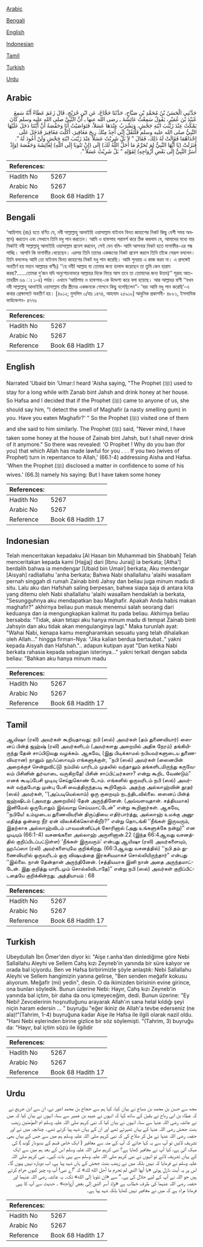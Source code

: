 [Arabic](#arabic)

[Bengali](#bengali)

[English](#english)

[Indonesian](#indonesian)

[Tamil](#tamil)

[Turkish](#turkish)

[Urdu](#urdu)

## Arabic


<div dir="rtl" lang="ar" style={{fontSize:'larger',backgroundColor:'#f8f9fa',padding:20}}>
حَدَّثَنِي الْحَسَنُ بْنُ مُحَمَّدِ بْنِ صَبَّاحٍ، حَدَّثَنَا حَجَّاجٌ، عَنِ ابْنِ جُرَيْجٍ، قَالَ زَعَمَ عَطَاءٌ أَنَّهُ سَمِعَ عُبَيْدَ بْنَ عُمَيْرٍ، يَقُولُ سَمِعْتُ عَائِشَةَ ـ رضى الله عنها ـ أَنَّ النَّبِيَّ صلى الله عليه وسلم كَانَ يَمْكُثُ عِنْدَ زَيْنَبَ ابْنَةِ جَحْشٍ، وَيَشْرَبُ عِنْدَهَا عَسَلاً، فَتَوَاصَيْتُ أَنَا وَحَفْصَةُ أَنَّ أَيَّتَنَا دَخَلَ عَلَيْهَا النَّبِيُّ صلى الله عليه وسلم فَلْتَقُلْ إِنِّي أَجِدُ مِنْكَ رِيحَ مَغَافِيرَ، أَكَلْتَ مَغَافِيرَ فَدَخَلَ عَلَى إِحْدَاهُمَا فَقَالَتْ لَهُ ذَلِكَ، فَقَالَ ‏"‏ لاَ بَلْ شَرِبْتُ عَسَلاً عِنْدَ زَيْنَبَ ابْنَةِ جَحْشٍ وَلَنْ أَعُودَ لَهُ ‏"‏‏.‏ فَنَزَلَتْ ‏(‏يَا أَيُّهَا النَّبِيُّ لِمَ تُحَرِّمُ مَا أَحَلَّ اللَّهُ لَكَ‏)‏ إِلَى ‏(‏إِنْ تَتُوبَا إِلَى اللَّهِ‏)‏ لِعَائِشَةَ وَحَفْصَةَ ‏(‏وَإِذْ أَسَرَّ النَّبِيُّ إِلَى بَعْضِ أَزْوَاجِهِ‏)‏ لِقَوْلِهِ ‏"‏ بَلْ شَرِبْتُ عَسَلاً ‏"‏‏.‏
</div>
<div style={{backgroundColor:'#f8f9fa',padding:20, marginBottom: 10}}><table> <thead> <tr> <th>References:</th> <th></th> </tr> </thead> <tbody><tr><td>Hadith No</td><td>5267</td></tr><tr><td>Arabic No</td><td>5267</td></tr><tr><td>Reference</td><td>Book 68 Hadith 17</td></tr></tbody></table></div>

## Bengali


<div dir="ltr" lang="bn" style={{fontSize:'larger',backgroundColor:'#f8f9fa',padding:20}}>
‘আয়িশাহ (রাঃ) হতে বর্ণিত যে, নবী সাল্লাল্লাহু আলাইহি ওয়াসাল্লাম যাইনাব বিনত জাহাশের নিকট কিছু বেশী সময় অবস্থান) করতেন এবং সেখানে তিনি মধু পান করতেন। আমি ও হাফসাহ পরামর্শ করে ঠিক করলাম যে, আমাদের মধ্যে যার নিকটই নবী সাল্লাল্লাহু আলাইহি ওয়াসাল্লাম প্রবেশ করবেন, সেই যেন বলি- আমি আপনার নিকট হতে মাগাফীর-এর গন্ধ পাচ্ছি। আপনি কি মাগাফীর খেয়েছেন। এরপর তিনি তাদের একজনের নিকট প্রবেশ করলে তিনি তাঁকে সেরূপ বললেন। তিনি বললেনঃ আমি তো যাইনাব বিনত জাহাশের নিকট মধু পান করেছি। আমি পুনরায় এ কাজ করব না। এ প্রসঙ্গেই অবতীর্ণ হয় মহান আল্লাহর বাণীঃ) ‘‘হে নবী! আল্লাহ যা তোমার জন্য হালাল করেছেন তা তুমি কেন হারাম করছ?......তোমরা দু’জন যদি অনুশোচনাভরে আল্লাহর দিকে ফিরে আস তবে তা তোমাদের জন্য উত্তম)’’ সূরাহ আত-তাহরীম ৬৬ ঃ ১-৪) পর্যন্ত। এখানে ‘আয়িশাহ ও হাফসাহ-কে উদ্দেশ্য করে বলা হয়েছে। আর আল্লাহর বাণী ‘‘যখন নবী সাল্লাল্লাহু আলাইহি ওয়াসাল্লাম তাঁর স্ত্রীদের একজনকে গোপনে কিছু বলেছিলেন’’- ‘বরং আমি মধু পান করেছি’-এ কথার প্রেক্ষাপটে অবতীর্ণ হয়। [৪৯১২; মুসলিম ৩/হাঃ ১৪৭৪, আহমাদ ২৫৯১০] আধুনিক প্রকাশনী- ৪৮৮১, ইসলামিক ফাউন্ডেশন- ৪৭৭৬
</div>
<div style={{backgroundColor:'#f8f9fa',padding:20, marginBottom: 10}}><table> <thead> <tr> <th>References:</th> <th></th> </tr> </thead> <tbody><tr><td>Hadith No</td><td>5267</td></tr><tr><td>Arabic No</td><td>5267</td></tr><tr><td>Reference</td><td>Book 68 Hadith 17</td></tr></tbody></table></div>

## English


<div dir="ltr" lang="en" style={{fontSize:'larger',backgroundColor:'#f8f9fa',padding:20}}>
Narrated 'Ubaid bin 'Umar:I heard 'Aisha saying, "The Prophet (ﷺ) used to stay for a long while with Zanab bint Jahsh and drink honey at her house. So Hafsa and I decided that if the Prophet (ﷺ) came to anyone of us, she should say him, "I detect the smell of Maghafir (a nasty smelling gum) in you. Have you eaten Maghafir?' " So the Prophet (ﷺ) visited one of them and she said to him similarly. The Prophet (ﷺ) said, "Never mind, I have taken some honey at the house of Zainab bint Jahsh, but I shall never drink of it anymore." So there was revealed: 'O Prophet ! Why do you ban (for you) that which Allah has made lawful for you . . . If you two (wives of Prophet) turn in repentance to Allah,' (66.1-4) addressing Aisha and Hafsa. 'When the Prophet (ﷺ) disclosed a matter in confidence to some of his wives.' (66.3) namely his saying: But I have taken some honey
</div>
<div style={{backgroundColor:'#f8f9fa',padding:20, marginBottom: 10}}><table> <thead> <tr> <th>References:</th> <th></th> </tr> </thead> <tbody><tr><td>Hadith No</td><td>5267</td></tr><tr><td>Arabic No</td><td>5267</td></tr><tr><td>Reference</td><td>Book 68 Hadith 17</td></tr></tbody></table></div>

## Indonesian


<div dir="ltr" lang="id" style={{fontSize:'larger',backgroundColor:'#f8f9fa',padding:20}}>
Telah menceritakan kepadaku [Al Hasan bin Muhammad bin Shabbah] Telah menceritakan kepada kami [Hajjaj] dari [Ibnu Juraij] ia berkata; [Atha'] berdalih bahwa ia mendengar [Ubaid bin Umair] berkata; Aku mendengar [Aisyah] radliallahu 'anha berkata; Bahwa Nabi shallallahu 'alaihi wasallam pernah singgah di rumah Zainab binti Jahsy dan beliau juga minum madu di situ. Lalu aku dan Hafshah saling berpesan, bahwa siapa saja di antara kita yang ditemu oleh Nabi shallallahu 'alaihi wasallam hendaklah ia berkata, "Sesungguhnya aku mendapatkan bau Maghafir. Apakah Anda habis makan maghafir?" akhirnya beliau pun masuk menemui salah seorang dari keduanya dan ia mengungkapkan kalimat itu pada beliau. Akhirnya beliau bersabda: "Tidak, akan tetapi aku hanya minum madu di tempat Zainab binti Jahsyin dan aku tidak akan mengulanginya lagi." Maka turunlah ayat: "Wahai Nabi, kenapa kamu mengharamkan sesuatu yang telah dihalalkan oleh Allah…" hingga firman-Nya: "Jika kalian berdua bertaubat.." yakni kepada Aisyah dan Hafshah.".. adapun kutipan ayat "Dan ketika Nabi berkata rahasia kepada sebagian isterinya..." yakni terkait dengan sabda beliau: "Bahkan aku hanya minum madu
</div>
<div style={{backgroundColor:'#f8f9fa',padding:20, marginBottom: 10}}><table> <thead> <tr> <th>References:</th> <th></th> </tr> </thead> <tbody><tr><td>Hadith No</td><td>5267</td></tr><tr><td>Arabic No</td><td>5267</td></tr><tr><td>Reference</td><td>Book 68 Hadith 17</td></tr></tbody></table></div>

## Tamil


<div dir="ltr" lang="ta" style={{fontSize:'larger',backgroundColor:'#f8f9fa',padding:20}}>
ஆயிஷா (ரலி) அவர்கள் கூறியதாவது: நபி (ஸல்) அவர்கள் (தம் துணைவியார்) ஸைனப் பின்த் ஜஹ்ஷ் (ரலி) அவர்களிடம் (அவர்களது அறையில் அதிக நேரம்) தங்கியிருந்து தேன் சாப்பிடுவது வழக்கம். ஆகவே, (இது பிடிக்காமல் நபியவர்களுடைய துணைவியரான) நானும் ஹஃப்ஸாவும் எங்களுக்குள், ‘‘நபி (ஸல்) அவர்கள் (ஸைனபின் அறைக்குச் சென்றுவிட்டு) நம்மில் யாரிடம் முதலில் வந்தாலும் தங்களிடமிருந்து கருவேலம் பிசினின் துர்வாடை வருகிறதே! பிசின் சாப்பிட்டீர்களா? என்று கூறிட வேண்டும்” எனக் கூடிப்பேசி முடிவு செய்துகொண் டோம். எங்களில் ஒருவரிடம் நபி (ஸல்) அவர்கள் வந்தபோது முன்பு பேசி வைத்திருந்தபடி கூறினோம். அதற்கு அல்லாஹ்வின் தூதர் (ஸல்) அவர்கள், ‘‘(அப்படியெல்லாம்) ஒரு குறையும் நடந்திடவில்லை. ஸைனப் பின்த் ஜஹ்ஷிடம் (அவரது அறையில்) தேன் அருந்தினேன். (அவ்வளவுதான். சத்தியமாக) இனிமேல் ஒருபோதும் இவ்வாறு செய்யமாட்டேன்” என்று கூறினார்கள். ஆகவே, ‘‘நபியே! உம்முடைய துணைவியரின் திருப்தியை எதிர்பார்த்து, அல்லாஹ் உமக்கு அனுமதித்த ஒன்றை நீர் ஏன் விலக்கிக்கொள்கிறீர்?” என்று தொடங்கி ‘‘நீங்கள் இருவரும், இதற்காக அல்லாஹ்விடம் பாவமன்னிப்புக் கோரினால் (அது உங்களுக்கே நன்று)” என முடியும் (66:1-4) வசனங்களை அல்லாஹ் அருளினான்.22 (இந்த 66:4ஆவது வசனத்தில் குறிப்பிடப்பட்டுள்ள) ‘நீங்கள் இருவரும்’ என்பது ஆயிஷா (ரலி) அவர்களையும், ஹஃப்ஸா (ரலி) அவர்களையுமே குறிக்கிறது. (66:3ஆவது வசனத்தில்) ‘‘நபி தம் துணைவியரில் ஒருவரிடம் ஒரு விஷயத்தை இரகசியமாகச் சொல்லியிருந்தார்” என்பது ‘‘இல்லை. நான் தேன்தான் அருந்தினேன். (சத்தியமாக இனி நான் அதை அருந்தமாட்டேன். இது குறித்து யாரிடமும் சொல்லிவிடாதே)” என்று நபி (ஸல்) அவர்கள் குறிப்பிட்டதையே குறிக்கின்றது. அத்தியாயம் : 68
</div>
<div style={{backgroundColor:'#f8f9fa',padding:20, marginBottom: 10}}><table> <thead> <tr> <th>References:</th> <th></th> </tr> </thead> <tbody><tr><td>Hadith No</td><td>5267</td></tr><tr><td>Arabic No</td><td>5267</td></tr><tr><td>Reference</td><td>Book 68 Hadith 17</td></tr></tbody></table></div>

## Turkish


<div dir="ltr" lang="tr" style={{fontSize:'larger',backgroundColor:'#f8f9fa',padding:20}}>
Ubeydullah İbn Ömer'den diyor ki: "Aişe r.anha'dan dinlediğime göre Nebi Sallallahu Aleyhi ve Sellem Cahş kızı Zeyneb'in yanında bir süre kalıyor ve orada bal içiyordu. Ben ve Hafsa birbirimizle şöyle anlaştık: Nebi Sallallahu Aleyhi ve Sellem hangimizin yanına gelirse, "Ben senden meğafir kokusu alıyorum. Meğafir (mi) yedin", desin. O da ikimizden birisinin evine girince, ona bunları söyledik. Bunun üzerine Nebi: Hayır, Cahş kızı Zeyneb'in yanında bal içtim, bir daha da onu içmeyeceğim, dedi. Bunun üzerine: "Ey Nebi! Zevcelerinin hoşnutluğunu arayarak Allah'ın sana helal kıldığı şeyi niçin haram edersin ... " buyruğu "eğer ikiniz de Allah'a tevbe ederseniz (ne ala)!"(Tahrim, 1-4) buyruğuna kadar Aişe ile Hafsa ile ilgili olarak nazil oldu. "Hani Nebi eşlerinden birine gizlice bir söz söylemişti. "(Tahrim, 3) buyruğu da: "Hayır, bal içtim sözü ile ilgilidir
</div>
<div style={{backgroundColor:'#f8f9fa',padding:20, marginBottom: 10}}><table> <thead> <tr> <th>References:</th> <th></th> </tr> </thead> <tbody><tr><td>Hadith No</td><td>5267</td></tr><tr><td>Arabic No</td><td>5267</td></tr><tr><td>Reference</td><td>Book 68 Hadith 17</td></tr></tbody></table></div>

## Urdu


<div dir="rtl" lang="ur" style={{fontSize:'larger',backgroundColor:'#f8f9fa',padding:20}}>
مجھ سے حسن بن محمد بن صباح نے بیان کیا، کہا ہم سے حجاج بن محمد اعور نے، ان سے ابن جریج نے کہ عطاء بن ابی رباح نے یقین کے ساتھ کہا کہ انہوں نے عبید بن عمیر سے سنا، انہوں نے بیان کیا کہ میں نے عائشہ رضی اللہ عنہا سے سنا، انہوں نے بیان کیا کہ نبی کریم صلی اللہ علیہ وسلم ام المؤمنین زینب بنت جحش رضی اللہ عنہا کے یہاں ٹھہرتے تھے اور ان کے یہاں شہد پیا کرتے تھے۔ چنانچہ میں نے اور حفصہ رضی اللہ عنہا نے مل کر صلاح کی کہ نبی کریم صلی اللہ علیہ وسلم ہم میں سے جس کے یہاں بھی تشریف لائیں تو آپ سے یہ کہا جائے کہ آپ کے منہ سے مغافیر ( ایک خاص قسم کے بدبودار گوند ) کی مہک آتی ہے، کیا آپ نے مغافیر کھایا ہے؟ نبی کریم صلی اللہ علیہ وسلم اس کے بعد ہم میں سے ایک کے یہاں تشریف لائے تو انہوں نے نبی کریم صلی اللہ علیہ وسلم سے یہی بات کہی۔ نبی کریم صلی اللہ علیہ وسلم نے فرمایا کہ نہیں بلکہ میں نے زینب بنت جحش کے ہاں شہد پیا ہے، اب دوبارہ نہیں پیوں گا۔ اس پر یہ آیت نازل ہوئی «يا أيها النبي لم تحرم ما أحل الله لك‏» کہ ”اے نبی! آپ وہ چیز کیوں حرام کرتے ہیں جو اللہ نے آپ کے لیے حلال کی ہے۔“ سے «‏‏‏‏إن تتوبا إلى الله‏» تک۔ یہ عائشہ رضی اللہ عنہما اور حفصہ رضی اللہ عنہما کی طرف خطاب ہے «وإذ أسر النبي إلى بعض أزواجه‏» ۔ حدیث سے آپ کا یہی فرمانا مراد ہے کہ میں نے مغافیر نہیں کھایا بلکہ شہد پیا ہے۔
</div>
<div style={{backgroundColor:'#f8f9fa',padding:20, marginBottom: 10}}><table> <thead> <tr> <th>References:</th> <th></th> </tr> </thead> <tbody><tr><td>Hadith No</td><td>5267</td></tr><tr><td>Arabic No</td><td>5267</td></tr><tr><td>Reference</td><td>Book 68 Hadith 17</td></tr></tbody></table></div>